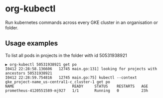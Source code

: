 # org-kubectl

Run kubernetes commands across every GKE cluster in an organisation or folder.

## Usage examples

To list all pods in projects in the folder with id 50531938921

```
▶ org-kubectl 50531938921 get po
I0412 22:28:58.136606   12745 main.go:131] looking for projects with ancestors 50531938921
I0412 22:28:59.754816   12745 main.go:75] kubectl --context gke_project-name_us-central1-c_cluster-1 get po
NAME                          READY     STATUS    RESTARTS   AGE
prometheus-4120551589-mj927   1/1       Running   0          23h
```
